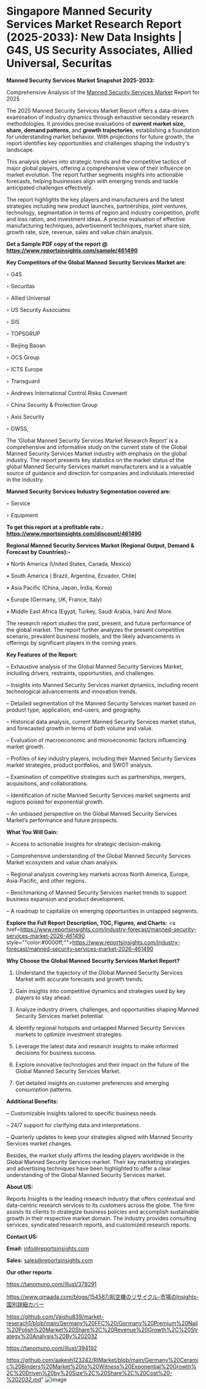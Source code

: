 # Singapore Manned Security Services Market Research Report (2025-2033): New Data Insights | G4S, US Security Associates, Allied Universal, Securitas

<strong>Manned Security Services Market Snapshot 2025-2033:</strong>

Comprehensive Analysis of the <a href=https://www.reportsinsights.com/sample/461490>Manned Security Services Market</a> Report for 2025

The 2025 Manned Security Services Market Report offers a data-driven examination of industry dynamics through exhaustive secondary research methodologies. It provides precise evaluations of <strong>current market size, share, demand patterns</strong>, and <strong>growth trajectories</strong>, establishing a foundation for understanding market behavior. With projections for future growth, the report identifies key opportunities and challenges shaping the industry's landscape.

This analysis delves into strategic trends and the competitive tactics of major global players, offering a comprehensive view of their influence on market evolution. The report further segments insights into actionable forecasts, helping businesses align with emerging trends and tackle anticipated challenges effectively.

The report highlights the key players and manufacturers and the latest strategies including new product launches, partnerships, joint ventures, technology, segmentation in terms of region and industry competition, profit and loss ration, and investment ideas. A precise evaluation of effective manufacturing techniques, advertisement techniques, market share size, growth rate, size, revenue, sales and value chain analysis.

<strong>Get a Sample PDF copy of the report @ <a href=https://www.reportsinsights.com/sample/461490 style=color:#0000ff;>https://www.reportsinsights.com/sample/461490</a></strong>

<strong>Key Competitors of the Global Manned Security Services Market are:</strong>

‣ G4S

‣ Securitas

‣ Allied Universal

‣ US Security Associates

‣ SIS

‣ TOPSGRUP

‣ Beijing Baoan

‣ OCS Group

‣ ICTS Europe

‣ Transguard

‣ Andrews International Control Risks Covenant

‣ China Security & Protection Group

‣ Axis Security

‣ DWSS,

The ‘Global Manned Security Services Market Research Report’ is a comprehensive and informative study on the current state of the Global Manned Security Services Market industry with emphasis on the global industry. The report presents key statistics on the market status of the global Manned Security Services market manufacturers and is a valuable source of guidance and direction for companies and individuals interested in the industry.

<strong>Manned Security Services Industry Segmentation covered are:</strong>

‣ Service

‣ Equipment

<strong>To get this report at a profitable rate.: <a href=https://www.reportsinsights.com/discount/461490 style=color:#0000ff;>https://www.reportsinsights.com/discount/461490</a></strong>

<strong>Regional Manned Security Services Market (Regional Output, Demand &amp; Forecast by Countries):-</strong>

• North America (United States, Canada, Mexico)

• South America ( Brazil, Argentina, Ecuador, Chile)

• Asia Pacific (China, Japan, India, Korea)

• Europe (Germany, UK, France, Italy)

• Middle East Africa (Egypt, Turkey, Saudi Arabia, Iran) And More.

The research report studies the past, present, and future performance of the global market. The report further analyzes the present competitive scenario, prevalent business models, and the likely advancements in offerings by significant players in the coming years.

<strong>Key Features of the Report:</strong>

– Exhaustive analysis of the Global Manned Security Services Market, including drivers, restraints, opportunities, and challenges.

– Insights into Manned Security Services market dynamics, including recent technological advancements and innovation trends.

– Detailed segmentation of the Manned Security Services market based on product type, application, end-users, and geography.

– Historical data analysis, current Manned Security Services market status, and forecasted growth in terms of both volume and value.

– Evaluation of macroeconomic and microeconomic factors influencing market growth.

– Profiles of key industry players, including their Manned Security Services market strategies, product portfolios, and SWOT analysis.

– Examination of competitive strategies such as partnerships, mergers, acquisitions, and collaborations.

– Identification of niche Manned Security Services market segments and regions poised for exponential growth.

– An unbiased perspective on the Global Manned Security Services Market’s performance and future prospects.

<strong>What You Will Gain:</strong>

– Access to actionable insights for strategic decision-making.

– Comprehensive understanding of the Global Manned Security Services Market ecosystem and value chain analysis.

– Regional analysis covering key markets across North America, Europe, Asia-Pacific, and other regions.

– Benchmarking of Manned Security Services market trends to support business expansion and product development.

– A roadmap to capitalize on emerging opportunities in untapped segments.

<strong>Explore the Full Report Description, TOC, Figures, and Charts:</strong>
<a href=https://www.reportsinsights.com/industry-forecast/manned-security-services-market-2026-461490 style=""color:#0000ff;"">https://www.reportsinsights.com/industry-forecast/manned-security-services-market-2026-461490</a>

<strong>Why Choose the Global Manned Security Services Market Report?</strong>

1. Understand the trajectory of the Global Manned Security Services Market with accurate forecasts and growth trends.

2. Gain insights into competitive dynamics and strategies used by key players to stay ahead.

3. Analyze industry drivers, challenges, and opportunities shaping Manned Security Services market potential.

4. Identify regional hotspots and untapped Manned Security Services markets to optimize investment strategies.

5. Leverage the latest data and research insights to make informed decisions for business success.

6. Explore innovative technologies and their impact on the future of the Global Manned Security Services Market.

7. Get detailed insights on customer preferences and emerging consumption patterns.

<strong>Additional Benefits:</strong>

– Customizable insights tailored to specific business needs.

– 24/7 support for clarifying data and interpretations.

– Quarterly updates to keep your strategies aligned with Manned Security Services market changes.

Besides, the market study affirms the leading players worldwide in the Global Manned Security Services market. Their key marketing strategies and advertising techniques have been highlighted to offer a clear understanding of the Global Manned Security Services market.

<strong><strong>About US</strong>:</strong>

Reports Insights is the leading research industry that offers contextual and data-centric research services to its customers across the globe. The firm assists its clients to strategize business policies and accomplish sustainable growth in their respective market domain. The industry provides consulting services, syndicated research reports, and customized research reports.

<strong>Contact US:</strong>

<p class=><b>Email:</b> <a href=mailto:info@reportsinsights.com>info@reportsinsights.com</a></p>
<p class=><b>Sales:</b> <a href=mailto:sales@reportsinsights.com>sales@reportsinsights.com</a></p>

<strong>Our other reports</strong>

<a href=https://tanomuno.com/illust/378291>https://tanomuno.com/illust/378291</a>

<a href=https://www.omaada.com/blogs/154587/航空機のリサイクル-市場のInsights-国別詳細カバー>https://www.omaada.com/blogs/154587/航空機のリサイクル-市場のInsights-国別詳細カバー</a>

<a href=https://github.com/Vaishu839/market-reserach1/blob/main/Germany%20FFC%20/Germany%20Premium%20Nail%20Polish%20Market%20Share%2C%20Revenue%20Growth%2C%20Strategy%20Analysis%20By%202032>https://github.com/Vaishu839/market-reserach1/blob/main/Germany%20FFC%20/Germany%20Premium%20Nail%20Polish%20Market%20Share%2C%20Revenue%20Growth%2C%20Strategy%20Analysis%20By%202032</a>

<a href=https://tanomuno.com/illust/394192>https://tanomuno.com/illust/394192</a>

<a href=https://github.com/aakesh123242/RIMarket/blob/main/Germany%20Ceramic%20Binders%20Market%20to%20Witness%20Exponential%20Growth%2C%20Driven%20by%20Size%2C%20Share%2C%20Cost%20-%202032.md>https://github.com/aakesh123242/RIMarket/blob/main/Germany%20Ceramic%20Binders%20Market%20to%20Witness%20Exponential%20Growth%2C%20Driven%20by%20Size%2C%20Share%2C%20Cost%20-%202032.md</a>"
![image](https://github.com/user-attachments/assets/bfe5b21b-b7b6-489d-b207-56c84bd98748)
